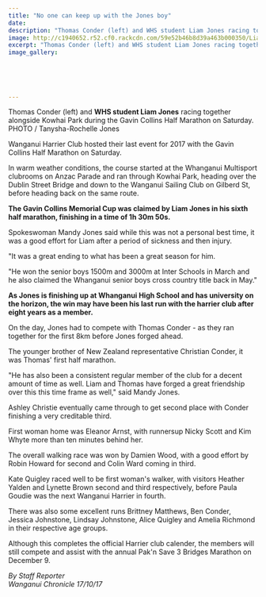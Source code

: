 ```yaml
---
title: "No one can keep up with the Jones boy"
date: 
description: "Thomas Conder (left) and WHS student Liam Jones racing together alongside Kowhai Park during the Gavin Collins Half Marathon on Saturday..."
image: http://c1940652.r52.cf0.rackcdn.com/59e52b46b8d39a463b000350/Liam-Jones-half-marathon-in-WU-chron-Oct.jpg
excerpt: "Thomas Conder (left) and WHS student Liam Jones racing together alongside Kowhai Park during the Gavin Collins Half Marathon on Saturday."
image_gallery:
    
    
    
    
    
---
```


<p><span>Thomas Conder (left) and <strong>WHS student Liam Jones</strong> racing together alongside Kowhai Park during the Gavin Collins Half Marathon on Saturday. <br />PHOTO / Tanysha-Rochelle Jones</span></p>
<p class="element element-paragraph">Wanganui Harrier Club hosted their last event for 2017 with the Gavin Collins Half Marathon on Saturday.</p>
<p class="element element-paragraph">In warm weather conditions, the course started at the Whanganui Multisport clubrooms on Anzac Parade and ran through Kowhai Park, heading over the Dublin Street Bridge and down to the Wanganui Sailing Club on Gilberd St, before heading back on the same route.</p>
<p class="element element-paragraph"><strong>The Gavin Collins Memorial Cup was claimed by Liam Jones in his sixth half marathon, finishing in a time of 1h 30m 50s.</strong></p>
<p class="element element-paragraph">Spokeswoman Mandy Jones said while this was not a personal best time, it was a good effort for Liam after a period of sickness and then injury.</p>
<p class="element element-paragraph">"It was a great ending to what has been a great season for him.</p>
<p class="element element-paragraph">"He won the senior boys 1500m and 3000m at Inter Schools in March and he also claimed the Whanganui senior boys cross country title back in May."</p>
<p class="element element-paragraph"><strong>As Jones is finishing up at Whanganui High School and has university on the horizon, the win may have been his last run with the harrier club after eight years as a member.</strong></p>
<p class="element element-paragraph">On the day, Jones had to compete with Thomas Conder - as they ran together for the first 8km before Jones forged ahead.</p>
<p class="element element-paragraph">The younger brother of New Zealand representative Christian Conder, it was Thomas' first half marathon.</p>
<p class="element element-paragraph">"He has also been a consistent regular member of the club for a decent amount of time as well. Liam and Thomas have forged a great friendship over this this time frame as well," said Mandy Jones.</p>
<p class="element element-paragraph">Ashley Christie eventually came through to get second place with Conder finishing a very creditable third.</p>
<p class="element element-paragraph">First woman home was Eleanor Arnst, with runnersup Nicky Scott and Kim Whyte more than ten minutes behind her.</p>
<p class="element element-paragraph">The overall walking race was won by Damien Wood, with a good effort by Robin Howard for second and Colin Ward coming in third.</p>
<p class="element element-paragraph">Kate Quigley raced well to be first woman's walker, with visitors Heather Yalden and Lynette Brown second and third respectively, before Paula Goudie was the next Wanganui Harrier in fourth.</p>
<p class="element element-paragraph">There was also some excellent runs Brittney Matthews, Ben Conder, Jessica Johnstone, Lindsay Johnstone, Alice Quigley and Amelia Richmond in their respective age groups.</p>
<p class="element element-paragraph">Although this completes the official Harrier club calender, the members will still compete and assist with the annual Pak'n Save 3 Bridges Marathon on December 9.</p>
<p><em>By Staff Reporter</em><br /><em>Wanganui Chronicle 17/10/17</em></p>

